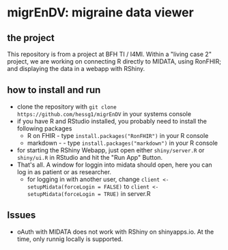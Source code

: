 # migrEnDV: migraine data viewer
## the project
This repository is from a project at BFH TI / I4MI.
Within a "living case 2" project, we are working on connecting R directly to MIDATA, using RonFHIR; and displaying the data in a webapp with RShiny.

## how to install and run
- clone the repository with `git clone https://github.com/hessg1/migrEnDV` in your systems console
- if you have R and RStudio installed, you probably need to install the following packages
  - R on FHIR - type `install.packages("RonFHIR")` in your R console
  - markdown - - type `install.packages("markdown")` in your R console
- for starting the RShiny Webapp, just open either `shiny/server.R` or `shiny/ui.R` in RStudio and hit the "Run App" Button.
- That's all. A window for loggin into midata should open, here you can log in as patient or as researcher.
  - for logging in with another user, change `client <- setupMidata(forceLogin = FALSE)` to `client <- setupMidata(forceLogin = TRUE)` in server.R

## Issues
- oAuth with MIDATA does not work with RShiny on shinyapps.io. At the time, only runnig locally is supported.